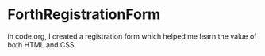 # ForthRegistrationForm
in code.org, I created a registration form which helped me learn the value of both HTML and CSS
